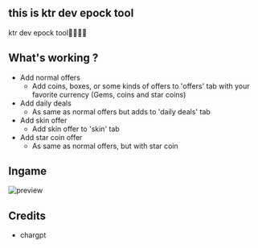 ## this is ktr dev epock tool


ktr dev epock tool🥶🥶🥶🥶


## What's working ?
- Add normal offers
  - Add coins, boxes, or some kinds of offers to 'offers' tab with your favorite currency (Gems, coins and star coins)
- Add daily deals
  - As same as normal offers but adds to 'daily deals' tab
- Add skin offer
  - Add skin offer to 'skin' tab
- Add star coin offer
  - As same as normal offers, but with star coin


## Ingame
![preview](https://github.com/user-attachments/assets/85aaa794-31b7-49b2-a327-06ecf5605a41)

## Credits
 - chargpt
